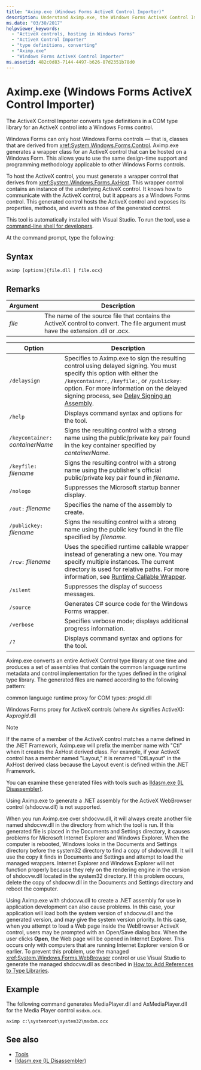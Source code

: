 ```yaml
---
title: "Aximp.exe (Windows Forms ActiveX Control Importer)"
description: Understand Aximp.exe, the Windows Forms ActiveX Control Importer. This tool converts type definitions in a COM type library for ActiveX into Windows Forms.
ms.date: "03/30/2017"
helpviewer_keywords: 
  - "ActiveX controls, hosting in Windows Forms"
  - "ActiveX Control Importer"
  - "type definitions, converting"
  - "Aximp.exe"
  - "Windows Forms ActiveX Control Importer"
ms.assetid: 482c0d83-7144-4497-b626-87d2351b78d0
---
```

# Aximp.exe (Windows Forms ActiveX Control Importer)

The ActiveX Control Importer converts type definitions in a COM type library for an ActiveX control into a Windows Forms control.  
  
 Windows Forms can only host Windows Forms controls — that is, classes that are derived from <xref:System.Windows.Forms.Control>. Aximp.exe generates a wrapper class for an ActiveX control that can be hosted on a Windows Form. This allows you to use the same design-time support and programming methodology applicable to other Windows Forms controls.  
  
 To host the ActiveX control, you must generate a wrapper control that derives from <xref:System.Windows.Forms.AxHost>. This wrapper control contains an instance of the underlying ActiveX control. It knows how to communicate with the ActiveX control, but it appears as a Windows Forms control. This generated control hosts the ActiveX control and exposes its properties, methods, and events as those of the generated control.  
  
 This tool is automatically installed with Visual Studio. To run the tool, use a [command-line shell for developers](/visualstudio/ide/reference/command-prompt-powershell).
  
 At the command prompt, type the following:  
  
## Syntax  
  
```console  
aximp [options]{file.dll | file.ocx}  
```  
  
## Remarks  
  
|Argument|Description|  
|--------------|-----------------|  
|*file*|The name of the source file that contains the ActiveX control to convert. The file argument must have the extension .dll or .ocx.|  
  
|Option|Description|  
|------------|-----------------|  
|`/delaysign`|Specifies to Aximp.exe to sign the resulting control using delayed signing. You must specify this option with either the `/keycontainer:`, `/keyfile:`, or `/publickey:` option. For more information on the delayed signing process, see [Delay Signing an Assembly](../../standard/assembly/delay-sign.md).|  
|`/help`|Displays command syntax and options for the tool.|  
|`/keycontainer:` *containerName*|Signs the resulting control with a strong name using the public/private key pair found in the key container specified by *containerName*.|  
|`/keyfile:` *filename*|Signs the resulting control with a strong name using the publisher's official public/private key pair found in *filename*.|  
|`/nologo`|Suppresses the Microsoft startup banner display.|  
|`/out:` *filename*|Specifies the name of the assembly to create.|  
|`/publickey:` *filename*|Signs the resulting control with a strong name using the public key found in the file specified by *filename*.|  
|`/rcw:` *filename*|Uses the specified runtime callable wrapper instead of generating a new one. You may specify multiple instances. The current directory is used for relative paths. For more information, see [Runtime Callable Wrapper](../../standard/native-interop/runtime-callable-wrapper.md).|  
|`/silent`|Suppresses the display of success messages.|  
|`/source`|Generates C# source code for the Windows Forms wrapper.|  
|`/verbose`|Specifies verbose mode; displays additional progress information.|  
|`/?`|Displays command syntax and options for the tool.|  
  
 Aximp.exe converts an entire ActiveX Control type library at one time and produces a set of assemblies that contain the common language runtime metadata and control implementation for the types defined in the original type library. The generated files are named according to the following pattern:  
  
 common language runtime proxy for COM types: *progid*.dll  
  
 Windows Forms proxy for ActiveX controls (where Ax signifies ActiveX): Ax*progid*.dll  
  
> [!NOTE]
> If the name of a member of the ActiveX control matches a name defined in the .NET Framework, Aximp.exe will prefix the member name with "Ctl" when it creates the AxHost derived class. For example, if your ActiveX control has a member named "Layout," it is renamed "CtlLayout" in the AxHost derived class because the Layout event is defined within the .NET Framework.  
  
 You can examine these generated files with tools such as [Ildasm.exe (IL Disassembler)](ildasm-exe-il-disassembler.md).  
  
 Using Aximp.exe to generate a .NET assembly for the ActiveX WebBrowser control (shdocvw.dll) is not supported.  
  
 When you run Aximp.exe over shdocvw.dll, it will always create another file named shdocvw.dll in the directory from which the tool is run. If this generated file is placed in the Documents and Settings directory, it causes problems for Microsoft Internet Explorer and Windows Explorer. When the computer is rebooted, Windows looks in the Documents and Settings directory before the system32 directory to find a copy of shdocvw.dll. It will use the copy it finds in Documents and Settings and attempt to load the managed wrappers. Internet Explorer and Windows Explorer will not function properly because they rely on the rendering engine in the version of shdocvw.dll located in the system32 directory. If this problem occurs, delete the copy of shdocvw.dll in the Documents and Settings directory and reboot the computer.  
  
 Using Aximp.exe with shdocvw.dll to create a .NET assembly for use in application development can also cause problems. In this case, your application will load both the system version of shdocvw.dll and the generated version, and may give the system version priority. In this case, when you attempt to load a Web page inside the WebBrowser ActiveX control, users may be prompted with an Open/Save dialog box. When the user clicks **Open**, the Web page will be opened in Internet Explorer. This occurs only with computers that are running Internet Explorer version 6 or earlier. To prevent this problem, use the managed <xref:System.Windows.Forms.WebBrowser> control or use Visual Studio to generate the managed shdocvw.dll as described in [How to: Add References to Type Libraries](../interop/how-to-add-references-to-type-libraries.md).  
  
## Example  

 The following command generates MediaPlayer.dll and AxMediaPlayer.dll for the Media Player control `msdxm.ocx`.  
  
```console
aximp c:\systemroot\system32\msdxm.ocx  
```  
  
## See also

- [Tools](index.md)
- [Ildasm.exe (IL Disassembler)](ildasm-exe-il-disassembler.md)
